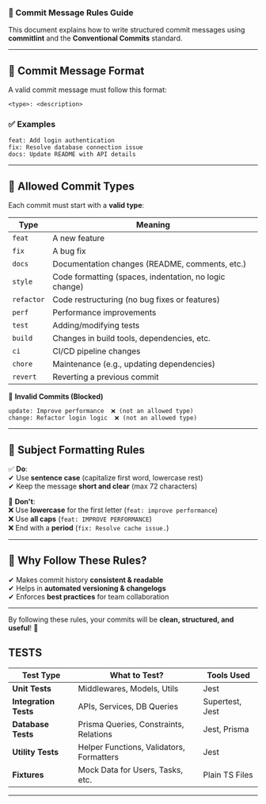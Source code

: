 ### 📜 Commit Message Rules Guide

This document explains how to write structured commit messages using **commitlint** and the **Conventional Commits** standard.

---

## 🔹 **Commit Message Format**

A valid commit message must follow this format:

```plaintext
<type>: <description>
```

### ✅ **Examples**

```
feat: Add login authentication
fix: Resolve database connection issue
docs: Update README with API details
```

---

## 🔹 **Allowed Commit Types**

Each commit must start with a **valid type**:

| Type       | Meaning                                                |
| ---------- | ------------------------------------------------------ |
| `feat`     | A new feature                                          |
| `fix`      | A bug fix                                              |
| `docs`     | Documentation changes (README, comments, etc.)         |
| `style`    | Code formatting (spaces, indentation, no logic change) |
| `refactor` | Code restructuring (no bug fixes or features)          |
| `perf`     | Performance improvements                               |
| `test`     | Adding/modifying tests                                 |
| `build`    | Changes in build tools, dependencies, etc.             |
| `ci`       | CI/CD pipeline changes                                 |
| `chore`    | Maintenance (e.g., updating dependencies)              |
| `revert`   | Reverting a previous commit                            |

🚫 **Invalid Commits (Blocked)**

```
update: Improve performance  ❌ (not an allowed type)
change: Refactor login logic  ❌ (not an allowed type)
```

---

## 🔹 **Subject Formatting Rules**

✅ **Do**:  
✔ Use **sentence case** (capitalize first word, lowercase rest)  
✔ Keep the message **short and clear** (max 72 characters)

🚫 **Don't**:  
❌ Use **lowercase** for the first letter (`feat: improve performance`)  
❌ Use **all caps** (`feat: IMPROVE PERFORMANCE`)  
❌ End with a **period** (`fix: Resolve cache issue.`)

---

## 🔹 **Why Follow These Rules?**

✔ Makes commit history **consistent & readable**  
✔ Helps in **automated versioning & changelogs**  
✔ Enforces **best practices** for team collaboration

---

By following these rules, your commits will be **clean, structured, and useful**! 🚀

## TESTS

| Test Type | What to Test? | Tools Used |
| --- | --- | --- |
| **Unit Tests** | Middlewares, Models, Utils | Jest |
| **Integration Tests** | APIs, Services, DB Queries | Supertest, Jest |
| **Database Tests** | Prisma Queries, Constraints, Relations | Jest, Prisma |
| **Utility Tests** | Helper Functions, Validators, Formatters | Jest |
| **Fixtures** | Mock Data for Users, Tasks, etc. | Plain TS Files |

---